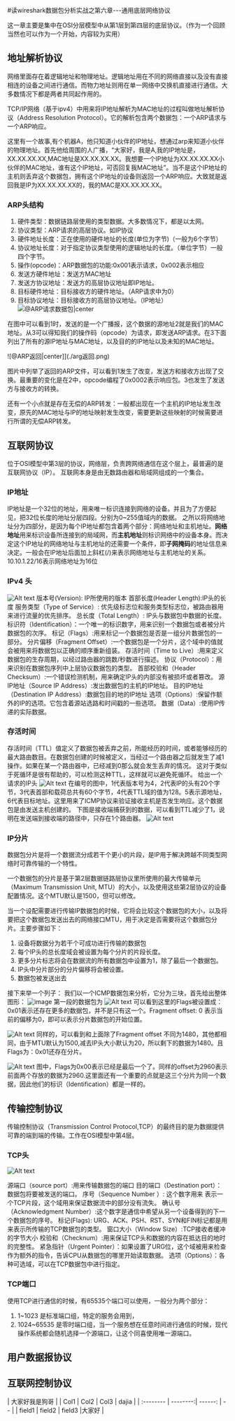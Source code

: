 #读wireshark数据包分析实战之第六章---通用底层网络协议

这一章主要是集中在OSI分层模型中从第1层到第四层的底层协议。（作为一个回顾当然也可以作为一个开始，内容较为实用）


## 地址解析协议
网络里面存在着逻辑地址和物理地址。逻辑地址用在不同的网络直接以及没有直接相连的设备之间进行通信。而物力地址则用在单一网络中交换机直接进行通信。大多数情况下都是两者共同起作用的。

TCP/IP网络（基于ipv4）中用来将IP地址解析为MAC地址的过程叫做地址解析协议（Address Resolution Protocol）。它的解析包含两个数据包：一个ARP请求与一个ARP响应。

这里有一个故事,有个机器A，他只知道小伙伴的IP地址，想通过arp来知道小伙伴的物理地址。首先他给周围的人广播，“大家好，我是A,我的IP地址是，XX.XX.XX.XX,MAC地址是XX.XX.XX.XX。我想要一个IP地址为XX.XX.XX.XX小伙伴的MAC地址，谁有这个IP地址，可否回复我MAC地址”。当不是这个IP地址的主机则丢弃这个数据包，拥有这个IP地址的设备则返回一个ARP响应。大致就是返回我是IP为XX.XX.XX.XX的，我的MAC是XX.XX.XX.XX。

### ARP头结构

1. 硬件类型：数据链路层使用的类型数据。大多数情况下，都是以太网。
2. 协议类型：ARP请求的高层协议。如IP协议
3. 硬件地址长度：正在使用的硬件地址的长度(单位为字节)（一般为6个字节）
4. 协议地址长度：对于指定协议类型使用的逻辑地址的长度。（单位字节）一般四个字节。
5. 操作(opcode)：ARP数据包的功能:0x001表示请求，0x002表示相应
6. 发送方硬件地址：发送方MAC地址
7. 发送方协议地址：发送方的高层协议地址即IP地址。
8. 目标硬件地址：目标接收方的硬件地址。（ARP请求中为0）
9. 目标协议地址：目标接收方的高层协议地址。（IP地址）
![@ARP请求数据包|center](./arp图片.png)

在图中可以看到1时，发送的是一个广播报，这个数据的源地址2就是我们的MAC地址。从3可以得知我们的操作码（opcode）为请求，即发送ARP请求。在3下面列出了所有的源IP地址与MAC地址，以及目的的IP地址以及未知的MAC地址。

![@ARP返回|center]](./arg返回.png)

图片中列举了返回的ARP文件，可以看到1发生了改变，发送方和接收方出现了交换。最重要的变化是在2中，opcode编程了0x0002表示响应包。3也发生了发送方与接收方的转换。

还有一个小点就是存在无偿的ARP转发：一般都出现在一个主机的IP地址发生改变，原先的MAC地址与IP的地址映射发生改变，需要更新这些映射的时候需要进行所谓的无偿ARP转发。

## 互联网协议
位于OSI模型中第3层的协议，网络层，负责跨网络通信在这个层上，最普遍的是互联网协议（IP）。
互联网本身是由无数路由器和局域网组成的一个集合。
### IP地址
IP地址是一个32位的地址，用来唯一标识连接到网络的设备。并且为了方便起见，把32位长度的地址分层四段。分别为0~255值域内的数据。
之所以将网络地址分为四部分，是因为每个IP地址都包含着两个部分：网络地址和主机地址。**网络地址**用来标识设备所连接到的局域网，而**主机地址**则标识网络中的设备本身。而决定这个IP地址的网络地址与主机地址的还需要一个条件，即**子网掩码**的地址信息来决定。一般会在IP地址后面加上斜杠(/)来表示网络地址与主机地址的关系。10.10.1.22/16表示网络地址为16位
### IPv4 头
![Alt text](../../images/2017-9-26-wiresharkAnalysis/2017-9-26-ipv4.jpg)
版本号(Version): IP所使用的版本
首部长度(Header Length):IP头的长度
服务类型（Type of Service）: 优先级标志位和服务类型标志位，被路由器用来进行流量的优先排序。
总长度（Total Length）: IP头与数据包中数据的长度。
标识符（Identification）：一个唯一的标识数字，用来识别一个数据包或者被分片数据包的次序。
标记（Flags）:用来标记一个数据包是否是一组分片数据包的一部分。
分片偏移（Fragment Offset）:一个数据包是一个分片，这个域中的值就会被用来将数据包以正确的顺序重新组装。
存活时间（Time to Live）:用来定义数据包的生存周期，以经过路由器的跳数/秒数进行描述。
协议（Protocol）：用来识别在数据包序列中上层协议数据包的类型。
首部校验和（Header Checksum）:一个错误检测机制，用来确定IP头的内部没有被损坏或者篡改。
源IP地址（Source IP Address）:发出数据包的主机的IP地址。
目的IP地址（Destination IP Address）:数据包目的地的IP地址
选项（Options）:保留作额外的IP的选项。它包含着源站选路和时间戳的一些选项。
数据（Data）:使用IP传递的实际数据。
### 存活时间
存活时间（TTL）值定义了数据包被丢弃之前，所能经历的时间，或者能够经历的最大路由数目。在数据包创建的时候被定义，当经过一个路由器之后就发生了减1操作。如果在某一个路由器中，已经减到0那么就会发生丢弃的情况。
这对于类似于死循环是很有帮助的，可以检测这种TTL，这样就可以避免死循环。
给出一个请求的IP头
![Alt text](http://colacs.cn/images/2017-9-26-wiresharkAnalysis/ipsource.png)
在编号的图中，1代表版本号为4，2代表IP的头有20个字节，3代表首部和载荷总共有60个字节，4代表TTL域的值为128。5表示源地址，6代表目标地址。这里用来了ICMP协议来验证接收主机是否发生响应。这个数据包是由发送主机创建的。
下图是接收端捕获到的数据，可以看到TTL减少了1，说明在发送端到接收端的路径中，只存在1个路由器。
![Alt text](http://colacs.cn/images/2017-9-26-wiresharkAnalysis/ipdest.png)

### IP分片
数据包分片是将一个数据流分成若干个更小的片段，是IP用于解决跨越不同类型网络时可靠传输的一个特性。

一个数据包的分片是基于第2层数据链路层协议里所使用的最大传输单元（Maximum Transmission Unit, MTU）的大小，以及使用这些第2层协议的设备配置情况。这个MTU默认是1500，但可以修改。

当一个设配需要进行传输IP数据包的时候，它将会比较这个数据包的大小，以及将要把这个数据包发送出去的网络接口MTU，用于决定是否需要将这个数据包分片。主要步骤如下：
1. 设备将数据分为若干个可成功进行传输的数据包
2. 每个IP头的总长度域会被设置为每个分片的片段长度。
3. 更多分片标志将会在数据流的所有数据包中设置为1，除了最后一个数据包。
4.  IP头中分片部分的分片偏移将会被设置。
5.  数据包被发送出去

接下来举一个列子：
我们以一个ICMP数据包来分析，它分为三块，首先给出整体图形：
![image](http://colacs.cn/images/2017-9-26-wiresharkAnalysis/ipfenpian.png)
第一段的数据包为
![Alt text](http://colacs.cn/images/2017-9-26-wiresharkAnalysis/ipfenpian-frag1.png)
可以看到这里的Flags被设置成：0x01表示还存在更多的数据包，并不是只有这一个。Fragment offset: 0 表示当前的偏移为0，即可以表示分片数据包的开始位置。

![Alt text](http://colacs.cn/images/2017-9-26-wiresharkAnalysis/ipfenpian-frag2.png)
同样的，可以看到和上面除了Fragment offset 不同为1480，其他都相同，由于MTU默认为1500,减去IP头大小默认为20，所以剩下的数据为1480。且Flags为：0x01还存在分片。

![Alt text](http://colacs.cn/images/2017-9-26-wiresharkAnalysis/ipfenpian-frag3.png)
图中，Flags为0x00表示已经是最后一个了。同样的offset为2960表示前面两个存放的数据为2960.这里面还有一个重要的点就是这三个分片为同一个数据，因此他们的标识（Identification）都是一样的。

## 传输控制协议
传输控制协议（Transmission Control Protocol,TCP）的最终目的是为数据提供可靠的端到端的传输。工作在OSI模型中第4层。 

### TCP头
![Alt text](http://colacs.cn/images/2017-9-26-wiresharkAnalysis/tcp_head.png)

源端口（source port）:用来传输数据包的端口
目的端口（Destination port）：数据包将要被发送的端口。
序号（Sequence Number ）: 这个数字用来 表示一个TCP片段，这个域用来保证数据流中的部分没有流失。
确认号（Acknowledgment Number）:这个数字是通信中希望从另一个设备得到的下一个数据包的序号。
标记(Flags): URG、ACK、PSH、RST、SYN和FIN标记都是用来表示所传输的TCP数据包的类型。
窗口大小（Window Size）:TCP接收者缓冲的字节大小
校验和（Checknum）:用来保证TCP头和数据的内容在抵达目的地时的完整性。
紧急指针（Urgent Pointer）：如果设置了URG位，这个域被用来检查作为额外的指令，告诉CPU从数据包的哪里开始读取数据。
选项（Options）：各种可选域，可以在TCP数据包中进行指定。

### TCP端口
使用TCP进行通信的时候，有65535个端口可以使用，一般分为两个部分：
1. 1~1023 是标准端口组，特定的服务会用到，
2. 1024~65535 是零时端口组，当一个服务想在任意时间进行通信的时候，现代操作系统都会随机选择一个源端口，让这个同喜使用唯一源端口。

## 用户数据报协议

## 互联网控制协议
|                           大家好我是狗哥              |
| Col1      |     Col2 |   Col3   | dajia |
| :-------- | --------:| ------:    | --		 |
| field1    |   field2 |  field3  |大家好  |
